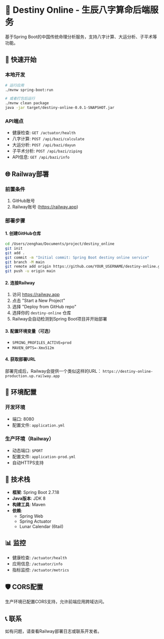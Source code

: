# 🔮 Destiny Online - 生辰八字算命后端服务

基于Spring Boot的中国传统命理分析服务，支持八字计算、大运分析、子平术等功能。

## 🚀 快速开始

### 本地开发
```bash
# 运行应用
./mvnw spring-boot:run

# 或者打包后运行
./mvnw clean package
java -jar target/destiny-online-0.0.1-SNAPSHOT.jar
```

### API端点
- 健康检查: `GET /actuator/health`
- 八字计算: `POST /api/bazi/calculate`
- 大运分析: `POST /api/bazi/dayun`
- 子平术分析: `POST /api/bazi/ziping`
- API信息: `GET /api/bazi/info`

## 🌐 Railway部署

### 前置条件
1. GitHub账号
2. Railway账号 (https://railway.app)

### 部署步骤

#### 1. 创建GitHub仓库
```bash
cd /Users/zenghao/Documents/project/destiny_online
git init
git add .
git commit -m "Initial commit: Spring Boot destiny online service"
git branch -M main
git remote add origin https://github.com/YOUR_USERNAME/destiny-online.git
git push -u origin main
```

#### 2. 连接Railway
1. 访问 https://railway.app
2. 点击 "Start a New Project"
3. 选择 "Deploy from GitHub repo"
4. 选择你的 `destiny-online` 仓库
5. Railway会自动检测到Spring Boot项目并开始部署

#### 3. 配置环境变量（可选）
- `SPRING_PROFILES_ACTIVE=prod`
- `MAVEN_OPTS=-Xmx512m`

#### 4. 获取部署URL
部署完成后，Railway会提供一个类似这样的URL：
`https://destiny-online-production.up.railway.app`

## 📝 环境配置

### 开发环境
- 端口: 8080
- 配置文件: `application.yml`

### 生产环境（Railway）
- 动态端口: `$PORT`
- 配置文件: `application-prod.yml`
- 自动HTTPS支持

## 🔧 技术栈
- **框架**: Spring Boot 2.7.18
- **Java版本**: JDK 8
- **构建工具**: Maven
- **依赖**: 
  - Spring Web
  - Spring Actuator
  - Lunar Calendar (6tail)

## 📊 监控
- 健康检查: `/actuator/health`
- 应用信息: `/actuator/info`
- 指标监控: `/actuator/metrics`

## 🛡️ CORS配置
生产环境已配置CORS支持，允许前端应用跨域访问。

## 📞 联系
如有问题，请查看Railway部署日志或联系开发者。